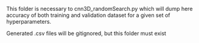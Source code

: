 This folder is necessary to cnn3D_randomSearch.py which will dump here accuracy 
of both training and validation dataset for a given set of hyperparameters. 

Generated .csv files will be gitignored, but this folder must exist 
